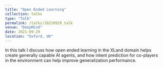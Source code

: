 ```yaml
---
title: "Open Ended Learning"
collection: talks
type: "Talk"
permalink: /talks/20210929_talk
venue: "DeepMind"
date: 2021-09-29
location: "Oxford, UK"
---
```

 In this talk I discuss how open ended learning in the XLand domain helps create generally capable AI agents, and how intent prediction for co-players in the environment can help improve generalization performance.